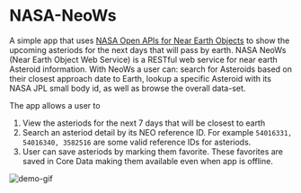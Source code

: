 # NASA-NeoWs
A simple app that uses [NASA Open APIs for Near Earth Objects](https://api.nasa.gov/) to show the upcoming asteriods for the next days that will pass by earth. NASA NeoWs (Near Earth Object Web Service) is a RESTful web service for near earth Asteroid information. With NeoWs a user can: search for Asteroids based on their closest approach date to Earth, lookup a specific Asteroid with its NASA JPL small body id, as well as browse the overall data-set.

The app allows a user to

1. View the asteriods for the next 7 days that will be closest to earth
2. Search an asteriod detail by its NEO reference ID. For example `54016331, 54016340, 3582516` are some valid reference IDs for asteriods.
3. User can save asteriods by marking them favorite. These favorites are saved in Core Data making them available even when app is offline.


![demo-gif](demo/neo-2.gif)
